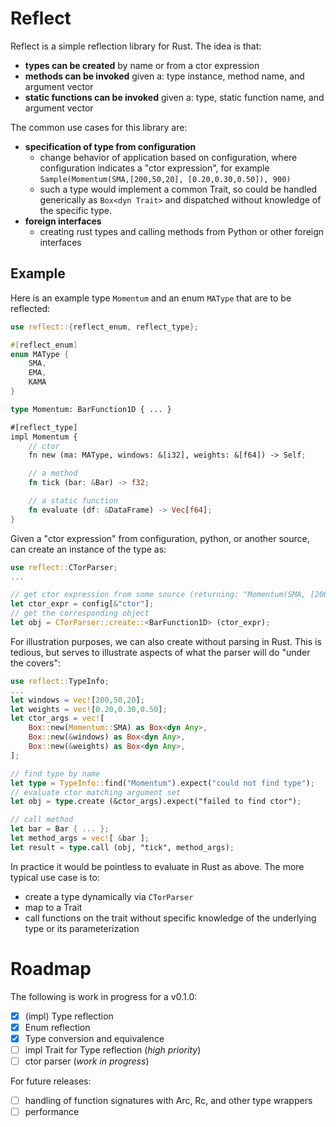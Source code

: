 # Reflect
Reflect is a simple reflection library for Rust.   The idea is that:
- **types can be created** by name or from a ctor expression
- **methods can be invoked** given a: type instance, method name, and argument vector
- **static functions can be invoked** given a: type, static function name, and argument vector

The common use cases for this library are:

- **specification of type from configuration**
  * change behavior of application based on configuration, where configuration indicates a "ctor expression", for example `Sample(Momentum(SMA,[200,50,20], [0.20,0.30,0.50]), 900)`
  * such a type would implement a common Trait, so could be handled generically as `Box<dyn Trait>` and dispatched without knowledge of the specific type.
- **foreign interfaces**
  * creating rust types and calling methods from Python or other foreign interfaces

 
## Example
Here is an example type `Momentum` and an enum `MAType` that are to be reflected:
```rust
use reflect::{reflect_enum, reflect_type};

#[reflect_enum]
enum MAType {
    SMA,
    EMA,
    KAMA
}

type Momentum: BarFunction1D { ... }

#[reflect_type]
impl Momentum {
    // ctor
    fn new (ma: MAType, windows: &[i32], weights: &[f64]) -> Self;

    // a method
    fn tick (bar: &Bar) -> f32;

    // a static function
    fn evaluate (df: &DataFrame) -> Vec[f64];
}
```

Given a "ctor expression" from configuration, python, or another source, can create an instance of the type as:
```rust
use reflect::CTorParser;
...

// get ctor expression from some source (returning: "Momentum(SMA, [200,50,20], [0.20,0.30,0.50])")
let ctor_expr = config[&"ctor"];
// get the corresponding object
let obj = CTorParser::create::<BarFunction1D> (ctor_expr);
```

For illustration purposes, we can also create without parsing in Rust.  This is tedious, but serves to illustrate aspects of what
the parser will do "under the covers":
```rust
use reflect::TypeInfo;
...
let windows = vec![200,50,20];
let weights = vec![0.20,0.30,0.50];
let ctor_args = vec![
    Box::new(Momentum::SMA) as Box<dyn Any>,
    Box::new(&windows) as Box<dyn Any>,
    Box::new(&weights) as Box<dyn Any>,
];

// find type by name
let type = TypeInfo::find("Momentum").expect("could not find type");
// evaluate ctor matching argument set
let obj = type.create (&ctor_args).expect("failed to find ctor");

// call method
let bar = Bar { ... };
let method_args = vec![ &bar ];
let result = type.call (obj, "tick", method_args);
```
In practice it would be pointless to evaluate in Rust as above.  The more typical use case is to:
- create a type dynamically via `CTorParser`
- map to a Trait
- call functions on the trait without specific knowledge of the underlying type or its parameterization
  

# Roadmap
The following is work in progress for a v0.1.0:

- [x] (impl) Type reflection
- [x] Enum reflection
- [x] Type conversion and equivalence
- [ ] impl Trait for Type reflection (*high priority*)
- [ ] ctor parser (*work in progress*)
   
For future releases:
- [ ] handling of function signatures with Arc, Rc, and other type wrappers
- [ ] performance
